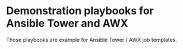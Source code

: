 # Demonstration playbooks for Ansible Tower and AWX

Those playbooks are example for Ansible Tower / AWX job templates.

